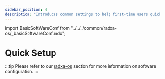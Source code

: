 ```yaml
---
sidebar_position: 4
description: "Introduces common settings to help first-time users quickly configure the environment and get up and running."
---
```


import BasicSoftWareConf from "../../../common/radxa-os/\_basicSoftwareConf.mdx";

# Quick Setup

<BasicSoftWareConf model="radxa-cm3i-io" rsetup_path="../radxa-os/rsetup#system-update" product="Radxa CM3I IO Board" />

:::tip
Please refer to our [radxa-os](../radxa-os) section for more information on software configuration.
:::
